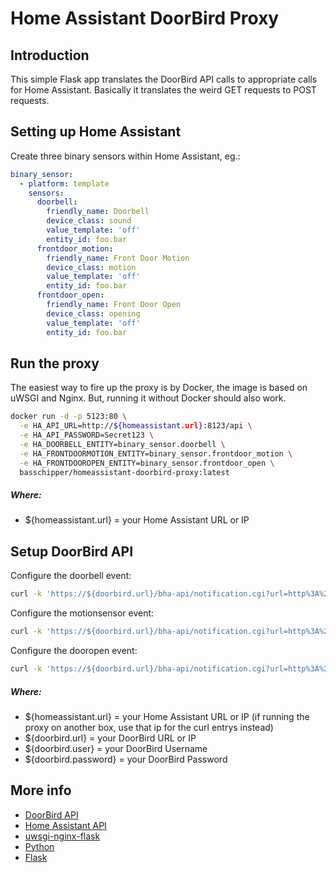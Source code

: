 # Home Assistant DoorBird Proxy

## Introduction

This simple Flask app translates the DoorBird API calls to appropriate calls for Home Assistant. 
Basically it translates the weird GET requests to POST requests.

## Setting up Home Assistant

Create three binary sensors within Home Assistant, eg.:

```yaml
binary_sensor:
  - platform: template
    sensors:
      doorbell:
        friendly_name: Doorbell
        device_class: sound
        value_template: 'off'
        entity_id: foo.bar
      frontdoor_motion:
        friendly_name: Front Door Motion
        device_class: motion
        value_template: 'off'
        entity_id: foo.bar
      frontdoor_open:
        friendly_name: Front Door Open
        device_class: opening
        value_template: 'off'
        entity_id: foo.bar
```

## Run the proxy

The easiest way to fire up the proxy is by Docker, the image is based on uWSGI and Nginx. 
But, running it without Docker should also work.

```bash
docker run -d -p 5123:80 \
  -e HA_API_URL=http://${homeassistant.url}:8123/api \
  -e HA_API_PASSWORD=Secret123 \
  -e HA_DOORBELL_ENTITY=binary_sensor.doorbell \
  -e HA_FRONTDOORMOTION_ENTITY=binary_sensor.frontdoor_motion \
  -e HA_FRONTDOOROPEN_ENTITY=binary_sensor.frontdoor_open \
  basschipper/homeassistant-doorbird-proxy:latest
```

##### Where:
- ${homeassistant.url} = your Home Assistant URL or IP

## Setup DoorBird API

Configure the doorbell event:
```bash
curl -k 'https://${doorbird.url}/bha-api/notification.cgi?url=http%3A%2F%2F${homeassistant.url}%3A5123%2Fdoorbell&event=doorbell&subscribe=1&http-user=${doorbird.user}&http-password=${doorbird.password}'
```
Configure the motionsensor event:
```bash
curl -k 'https://${doorbird.url}/bha-api/notification.cgi?url=http%3A%2F%2F${homeassistant.url}%3A5123%2Ffrontdoormotion&event=motionsensor&subscribe=1&http-user=${doorbird.user}&http-password=${doorbird.password}'
```
Configure the dooropen event:
```bash
curl -k 'https://${doorbird.url}/bha-api/notification.cgi?url=http%3A%2F%2F${homeassistant.url}%3A5123%2Ffrontdooropen&event=dooropen&subscribe=1&http-user=${doorbird.user}&http-password=${doorbird.password}'
```
##### Where:
- ${homeassistant.url} = your Home Assistant URL or IP (if running the proxy on another box, use that ip for the curl entrys instead)
- ${doorbird.url} = your DoorBird URL or IP
- ${doorbird.user} = your DoorBird Username
- ${doorbird.password} = your DoorBird Password

## More info

- [DoorBird API](http://www.doorbird.com/api/)
- [Home Assistant API](https://home-assistant.io/developers/rest_api/)
- [uwsgi-nginx-flask](https://github.com/tiangolo/uwsgi-nginx-flask-docker)
- [Python](https://www.python.org/)
- [Flask](http://flask.pocoo.org/)
